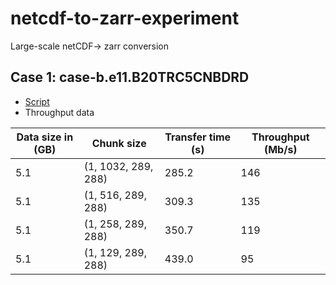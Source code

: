 # netcdf-to-zarr-experiment
Large-scale netCDF→ zarr conversion

## Case 1: case-b.e11.B20TRC5CNBDRD 
- [Script](scripts/case-b.e11.B20TRC5CNBDRD.py)
-  Throughput data

| Data size in (GB) | Chunk size          | Transfer time (s)  | Throughput (Mb/s) |
|-------------------|---------------------|--------------------|-------------------|
| 5.1               | (1, 1032, 289, 288) | 285.2              | 146               |
| 5.1               | (1, 516, 289, 288)  | 309.3              | 135               |
| 5.1               | (1, 258, 289, 288)  | 350.7              | 119               |
| 5.1               | (1, 129, 289, 288)  | 439.0              | 95                |
